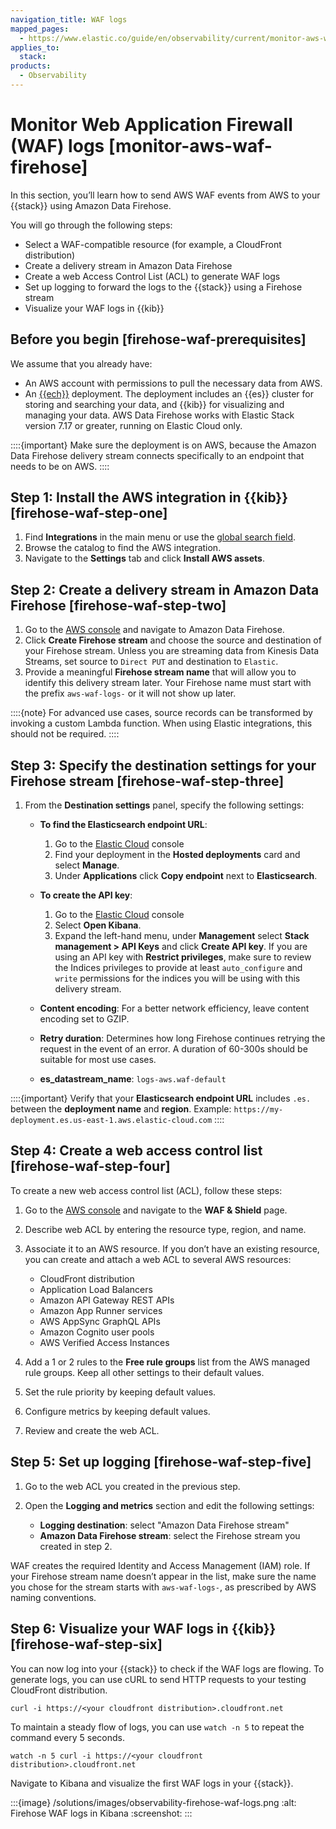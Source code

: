 ```yaml
---
navigation_title: WAF logs
mapped_pages:
  - https://www.elastic.co/guide/en/observability/current/monitor-aws-waf-firehose.html
applies_to:
  stack:
products:
  - Observability
---
```




# Monitor Web Application Firewall (WAF) logs [monitor-aws-waf-firehose]


In this section, you’ll learn how to send AWS WAF events from AWS to your {{stack}} using Amazon Data Firehose.

You will go through the following steps:

* Select a WAF-compatible resource (for example, a CloudFront distribution)
* Create a delivery stream in Amazon Data Firehose
* Create a web Access Control List (ACL) to generate WAF logs
* Set up logging to forward the logs to the {{stack}} using a Firehose stream
* Visualize your WAF logs in {{kib}}


## Before you begin [firehose-waf-prerequisites]

We assume that you already have:

* An AWS account with permissions to pull the necessary data from AWS.
* An [{{ech}}](https://cloud.elastic.co/registration?page=docs&placement=docs-body) deployment. The deployment includes an {{es}} cluster for storing and searching your data, and {{kib}} for visualizing and managing your data. AWS Data Firehose works with Elastic Stack version 7.17 or greater, running on Elastic Cloud only.

::::{important}
Make sure the deployment is on AWS, because the Amazon Data Firehose delivery stream connects specifically to an endpoint that needs to be on AWS.
::::



## Step 1: Install the AWS integration in {{kib}} [firehose-waf-step-one]

1. Find **Integrations** in the main menu or use the [global search field](/explore-analyze/find-and-organize/find-apps-and-objects.md).
2. Browse the catalog to find the AWS integration.
3. Navigate to the **Settings** tab and click **Install AWS assets**.


## Step 2: Create a delivery stream in Amazon Data Firehose [firehose-waf-step-two]

1. Go to the [AWS console](https://console.aws.amazon.com/) and navigate to Amazon Data Firehose.
2. Click **Create Firehose stream** and choose the source and destination of your Firehose stream. Unless you are streaming data from Kinesis Data Streams, set source to `Direct PUT` and destination to `Elastic`.
3. Provide a meaningful **Firehose stream name** that will allow you to identify this delivery stream later. Your Firehose name must start with the prefix `aws-waf-logs-` or it will not show up later.

::::{note}
For advanced use cases, source records can be transformed by invoking a custom Lambda function. When using Elastic integrations, this should not be required.
::::



## Step 3: Specify the destination settings for your Firehose stream [firehose-waf-step-three]

1. From the **Destination settings** panel, specify the following settings:

    * **To find the Elasticsearch endpoint URL**:

        1. Go to the [Elastic Cloud](https://cloud.elastic.co/) console
        2. Find your deployment in the **Hosted deployments** card and select **Manage**.
        3. Under **Applications** click **Copy endpoint** next to **Elasticsearch**.

    * **To create the API key**:

        1. Go to the [Elastic Cloud](https://cloud.elastic.co/) console
        2. Select **Open Kibana**.
        3. Expand the left-hand menu, under **Management** select **Stack management > API Keys** and click **Create API key**. If you are using an API key with **Restrict privileges**, make sure to review the Indices privileges to provide at least `auto_configure` and `write` permissions for the indices you will be using with this delivery stream.

    * **Content encoding**: For a better network efficiency, leave content encoding set to GZIP.
    * **Retry duration**: Determines how long Firehose continues retrying the request in the event of an error. A duration of 60-300s should be suitable for most use cases.
    * **es_datastream_name**: `logs-aws.waf-default`


::::{important}
Verify that your **Elasticsearch endpoint URL** includes `.es.` between the **deployment name** and **region**. Example: `https://my-deployment.es.us-east-1.aws.elastic-cloud.com`
::::



## Step 4: Create a web access control list [firehose-waf-step-four]

To create a new web access control list (ACL), follow these steps:

1. Go to the [AWS console](https://console.aws.amazon.com/) and navigate to the **WAF & Shield** page.
2. Describe web ACL by entering the resource type, region, and name.
3. Associate it to an AWS resource. If you don’t have an existing resource, you can create and attach a web ACL to several AWS resources:

    * CloudFront distribution
    * Application Load Balancers
    * Amazon API Gateway REST APIs
    * Amazon App Runner services
    * AWS AppSync GraphQL APIs
    * Amazon Cognito user pools
    * AWS Verified Access Instances

4. Add a 1 or 2 rules to the **Free rule groups** list from the AWS managed rule groups. Keep all other settings to their default values.
5. Set the rule priority by keeping default values.
6. Configure metrics by keeping default values.
7. Review and create the web ACL.


## Step 5: Set up logging [firehose-waf-step-five]

1. Go to the web ACL you created in the previous step.
2. Open the **Logging and metrics** section and edit the following settings:

    * **Logging destination**: select "Amazon Data Firehose stream"
    * **Amazon Data Firehose stream**: select the Firehose stream you created in step 2.


WAF creates the required Identity and Access Management (IAM) role. If your Firehose stream name doesn’t appear in the list, make sure the name you chose for the stream starts with `aws-waf-logs-`, as prescribed by AWS naming conventions.


## Step 6: Visualize your WAF logs in {{kib}} [firehose-waf-step-six]

You can now log into your {{stack}} to check if the WAF logs are flowing. To generate logs, you can use cURL to send HTTP requests to your testing CloudFront distribution.

```console
curl -i https://<your cloudfront distribution>.cloudfront.net
```

To maintain a steady flow of logs, you can use `watch -n 5` to repeat the command every 5 seconds.

```console
watch -n 5 curl -i https://<your cloudfront distribution>.cloudfront.net
```

Navigate to Kibana and visualize the first WAF logs in your {{stack}}.

:::{image} /solutions/images/observability-firehose-waf-logs.png
:alt: Firehose WAF logs in Kibana
:screenshot:
:::
